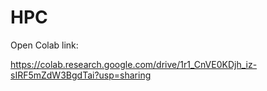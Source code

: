 # HPC

Open Colab link:

https://colab.research.google.com/drive/1r1_CnVE0KDjh_iz-sIRF5mZdW3BgdTai?usp=sharing
